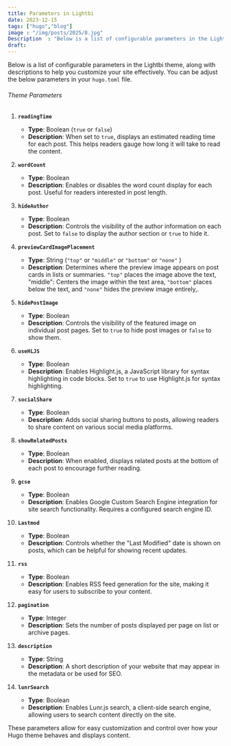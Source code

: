 ```yaml
---
title: Parameters in Lightbi
date: 2023-12-15
tags: ["hugo","blog"]
image : "/img/posts/2025/8.jpg"
Description  : "Below is a list of configurable parameters in the Lightbi theme, along with descriptions to help you customize your site effectively."
draft: 
---
```


Below is a list of configurable parameters in the Lightbi theme, along with descriptions to help you customize your site effectively. You can be adjust the below parameters in your `hugo.toml` file.

###### Theme Parameters


1. **`readingTime`**  
   - **Type**: Boolean (`true` or `false`)
   - **Description**: When set to `true`, displays an estimated reading time for each post. This helps readers gauge how long it will take to read the content.

2. **`wordCount`**  
   - **Type**: Boolean
   - **Description**: Enables or disables the word count display for each post. Useful for readers interested in post length.

3. **`hideAuthor`**  
   - **Type**: Boolean
   - **Description**: Controls the visibility of the author information on each post. Set to `false` to display the author section or `true` to hide it.

4. **`previewCardImagePlacement`**  
   - **Type**: String (`"top"` or `"middle"` or `"bottom"` or `"none"` )
   - **Description**: Determines where the preview image appears on post cards in lists or summaries. `"top"` places the image above the text, "middle": Centers the image within the text area, `"bottom"` places below the text, and `"none"` hides the preview image entirely,.

5. **`hidePostImage`**  
   - **Type**: Boolean
   - **Description**: Controls the visibility of the featured image on individual post pages. Set to `true` to hide post images or `false` to show them.

6. **`useHLJS`**  
   - **Type**: Boolean
   - **Description**: Enables Highlight.js, a JavaScript library for syntax highlighting in code blocks. Set to `true` to use Highlight.js for syntax highlighting.

7. **`socialShare`**  
   - **Type**: Boolean
   - **Description**: Adds social sharing buttons to posts, allowing readers to share content on various social media platforms.

8. **`showRelatedPosts`**  
   - **Type**: Boolean
   - **Description**: When enabled, displays related posts at the bottom of each post to encourage further reading.

9. **`gcse`**  
   - **Type**: Boolean
   - **Description**: Enables Google Custom Search Engine integration for site search functionality. Requires a configured search engine ID.

10. **`Lastmod`**  
    - **Type**: Boolean
    - **Description**: Controls whether the "Last Modified" date is shown on posts, which can be helpful for showing recent updates.

11. **`rss`**  
    - **Type**: Boolean
    - **Description**: Enables RSS feed generation for the site, making it easy for users to subscribe to your content.

12. **`pagination`**  
    - **Type**: Integer
    - **Description**: Sets the number of posts displayed per page on list or archive pages.

13. **`description`**  
    - **Type**: String
    - **Description**: A short description of your website that may appear in the metadata or be used for SEO.

14. **`lunrSearch`**  
    - **Type**: Boolean
    - **Description**: Enables Lunr.js search, a client-side search engine, allowing users to search content directly on the site.


These parameters allow for easy customization and control over how your Hugo theme behaves and displays content. 